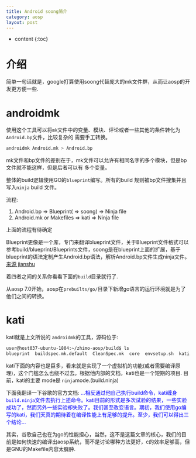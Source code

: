 ```yaml
---
title: Android soong简介
category: aosp
layout: post
---
```

* content
{:toc}

# 介绍
简单一句话就是，google打算使用soong代替庞大的mk文件群，从而让aosp的开发更方便一些.

# androidmk
使用这个工具可以将`mk`文件中的变量、模块、评论或者一些其他的条件转化为`Android.bp`文件，比较复杂的
需要手工转换。

```bash
androidmk Android.mk > Android.bp
```
mk文件和bp文件的差别在于，mk文件可以允许有相同名字的多个模块，但是bp文件就不能这样，但是后者可以有 多个变量。

整体的build逻辑使用GO的`blueprint`编写。所有的build 规则被bp文件搜集并且写入`ninja` build 文件。

流程:

1. Android.bp  => Blueprint(  => soong) => Ninja file
2. Android.mk or Makefiles => kati  => Ninja file

上面的流程有待确定

Blueprint更像是一个库，专门来翻译blueprint文件，关于Blueprint文件格式可以参考build/blueprint/Blueprints文件，soong是在blueprint上面的扩展，基于blueprint的语法定制产生Android.bp语法，解析Android.bp文件生成ninja文件。
[来源 jianshu](https://www.jianshu.com/p/80013a768a45)

着四者之间的关系你看看下面的`build`目录就行了.

从aosp 7.0开始，aosp在`prebuilts/go/`目录下新增go语言的运行环境就是为了他们之间的转换。

# kati
kati就是上文所说的 `androidmk`的工具，源码位于:
```bash
user@host037-ubuntu-1804:~/zhimo-aosp/build$ ls
blueprint  buildspec.mk.default  CleanSpec.mk  core  envsetup.sh  kati  make  soong  target  tools
```
kati下面的内容也是巨多，看来就是实现了一个虚拟机的功能(或者需要编译原理)，这个门槛怎么也绕不过去。根据他内部的文档，kati也是一个短期的项目.
目前，kati的主要 mode是 `ninja`mode.(build.ninja)

下面我翻译一下谷歌的官方文档:
<font color = "blue"> ...相反通过他自己执行build命令，kati缠身`build.ninja`文件去执行上述命令。kati目前的形式是多次试验的结果，一些实验成功了，然而另外一些实验却失败了。我们甚至改变语言。期初，我们使用go编写的kati，我们天真的期待着在编译性能上有足够的提升。至少，我们可以得出三个结论...</font>

其实，谷歌自己也在为go的性能担心，当然，这不是这篇文章的核心，我们的目前是如何快速的编译出aosp系统，而不是讨论哪种方法更好，c的效率足够高，但是GNU的Makefile内容太臃肿.
